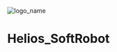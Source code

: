 ![logo_name](https://user-images.githubusercontent.com/90116779/190921175-1b6f6de5-6861-49d6-b9e2-9f3607bc0cc0.png)

# Helios_SoftRobot
